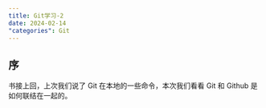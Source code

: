 ```yaml
---
title: Git学习-2
date: 2024-02-14
"categories": Git
---
```

## 序
书接上回，上次我们说了 Git 在本地的一些命令，本次我们看看 Git 和 Github 是如何联结在一起的。

